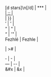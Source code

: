 <!DOCTYPE text/html>
[d stars]\n[/d] | *** | <br>
<a href=" | {{ | <br>
"> | :: | <br>
</a> | }} | <br>
&rsquo; | ' | <br>
&rdquo; | " | <br>
&ldquo; | '" | <br>
Fezhl&ecirc; | Fezhle | <br>
<!-- | #< | <br>
--> | ># | <br>
&#x2011; | - | <br>
&mdash; | -- | <br>
&#x | &x | <br>